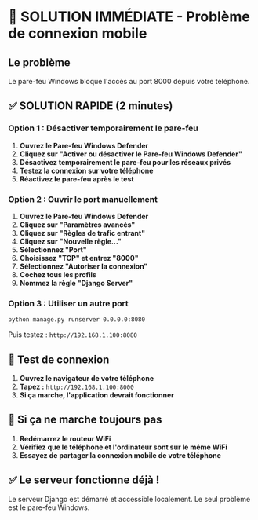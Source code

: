 # 🚨 SOLUTION IMMÉDIATE - Problème de connexion mobile

## Le problème
Le pare-feu Windows bloque l'accès au port 8000 depuis votre téléphone.

## ✅ SOLUTION RAPIDE (2 minutes)

### Option 1 : Désactiver temporairement le pare-feu
1. **Ouvrez le Pare-feu Windows Defender**
2. **Cliquez sur "Activer ou désactiver le Pare-feu Windows Defender"**
3. **Désactivez temporairement le pare-feu pour les réseaux privés**
4. **Testez la connexion sur votre téléphone**
5. **Réactivez le pare-feu après le test**

### Option 2 : Ouvrir le port manuellement
1. **Ouvrez le Pare-feu Windows Defender**
2. **Cliquez sur "Paramètres avancés"**
3. **Cliquez sur "Règles de trafic entrant"**
4. **Cliquez sur "Nouvelle règle..."**
5. **Sélectionnez "Port"**
6. **Choisissez "TCP" et entrez "8000"**
7. **Sélectionnez "Autoriser la connexion"**
8. **Cochez tous les profils**
9. **Nommez la règle "Django Server"**

### Option 3 : Utiliser un autre port
```bash
python manage.py runserver 0.0.0.0:8080
```
Puis testez : `http://192.168.1.100:8080`

## 📱 Test de connexion
1. **Ouvrez le navigateur de votre téléphone**
2. **Tapez :** `http://192.168.1.100:8000`
3. **Si ça marche, l'application devrait fonctionner**

## 🔧 Si ça ne marche toujours pas
1. **Redémarrez le routeur WiFi**
2. **Vérifiez que le téléphone et l'ordinateur sont sur le même WiFi**
3. **Essayez de partager la connexion mobile de votre téléphone**

## ✅ Le serveur fonctionne déjà !
Le serveur Django est démarré et accessible localement. Le seul problème est le pare-feu Windows.


